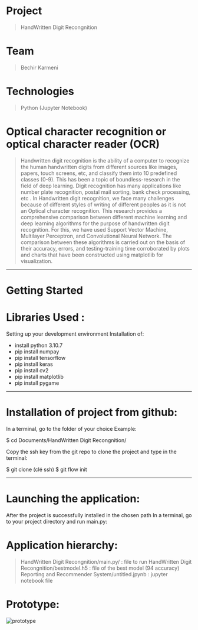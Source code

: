 # Project
> HandWritten Digit Recongnition

# Team
> Bechir Karmeni


# Technologies
> Python (Jupyter Notebook)

# Optical character recognition or optical character reader (OCR)
> Handwritten digit recognition is the ability of a computer
to recognize the human handwritten digits from different
sources like images, papers, touch screens, etc, and classify
them into 10 predefined classes (0-9). This has been a
topic of boundless-research in the field of deep learning.
Digit recognition has many applications like number plate
recognition, postal mail sorting, bank check processing, etc
. In Handwritten digit recognition, we face many challenges
because of different styles of writing of different peoples as it
is not an Optical character recognition. This research provides
a comprehensive comparison between different machine
learning and deep learning algorithms for the purpose of
handwritten digit recognition. For this, we have used Support
Vector Machine, Multilayer Perceptron, and Convolutional
Neural Network. The comparison between these algorithms
is carried out on the basis of their accuracy, errors, and
testing-training time corroborated by plots and charts that
have been constructed using matplotlib for visualization.



**********************************************************************************

# Getting Started

# Libraries Used :
Setting up your development environment
Installation of:
- install python 3.10.7
- pip install numpay
- pip install tensorflow
- pip install keras
- pip install cv2
- pip install matplotlib
- pip install pygame



**********************************************************************************
# Installation of project from github:

In a terminal, go to the folder of your choice Example:

$ cd Documents/HandWritten Digit Recongnition/

Copy the ssh key from the git repo to clone the project
and type in the terminal:

$ git clone (clé ssh)
$ git flow init 


**********************************************************************************

# Launching the application:
After the project is successfully installed in the chosen path
In a terminal, go to your project directory and run  main.py:




 
# Application hierarchy:

>HandWritten Digit Recongnition/main.py/ : file to run
>HandWritten Digit Recongnition/bestmodel.h5 : file of the best model (94 accuracy)
>Reporting and Recommender System/untitled.jpynb : jupyter notebook file


# Prototype:


![prototype](https://user-images.githubusercontent.com/92125959/193488362-418808c4-3b9e-49d2-9ca6-b878cb2cb30c.gif)



